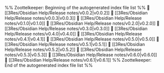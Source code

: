 %% Zoottelkeeper: Beginning of the autogenerated index file list  %%
📄 [[3Res/Obsidian Help/Release notes/v0.0.2|v0.0.2]]
📄 [[3Res/Obsidian Help/Release notes/v0.0.3|v0.0.3]]
📄 [[3Res/Obsidian Help/Release notes/v0.1.0|v0.1.0]]
📄 [[3Res/Obsidian Help/Release notes/v0.2.0|v0.2.0]]
📄 [[3Res/Obsidian Help/Release notes/v0.3.0|v0.3.0]]
📄 [[3Res/Obsidian Help/Release notes/v0.4.0|v0.4.0]]
📄 [[3Res/Obsidian Help/Release notes/v0.4.1|v0.4.1]]
📄 [[3Res/Obsidian Help/Release notes/v0.5.0|v0.5.0]]
📄 [[3Res/Obsidian Help/Release notes/v0.5.1|v0.5.1]]
📄 [[3Res/Obsidian Help/Release notes/v0.5.2|v0.5.2]]
📄 [[3Res/Obsidian Help/Release notes/v0.5.3|v0.5.3]]
📄 [[3Res/Obsidian Help/Release notes/v0.6.0|v0.6.0]]
📄 [[3Res/Obsidian Help/Release notes/v0.6.1|v0.6.1]]
%% Zoottelkeeper: End of the autogenerated index file list  %%

